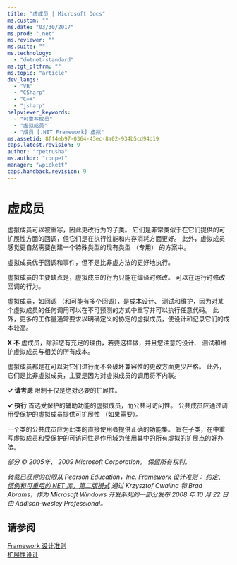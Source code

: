 ```yaml
---
title: "虚成员 | Microsoft Docs"
ms.custom: ""
ms.date: "03/30/2017"
ms.prod: ".net"
ms.reviewer: ""
ms.suite: ""
ms.technology: 
  - "dotnet-standard"
ms.tgt_pltfrm: ""
ms.topic: "article"
dev_langs: 
  - "VB"
  - "CSharp"
  - "C++"
  - "jsharp"
helpviewer_keywords: 
  - "可重写成员"
  - "虚拟成员"
  - "成员 [.NET Framework] 虚拟"
ms.assetid: 8ff4eb97-0364-43ec-8a02-934b5cd94d19
caps.latest.revision: 9
author: "rpetrusha"
ms.author: "ronpet"
manager: "wpickett"
caps.handback.revision: 9
---
```

# 虚成员
虚拟成员可以被重写，因此更改行为的子类。 它们是非常类似于在它们提供的可扩展性方面的回调，但它们是在执行性能和内存消耗方面更好。 此外，虚拟成员感觉更自然需要创建一个特殊类型的现有类型 （专用） 的方案中。  
  
 虚拟成员优于回调和事件，但不是比非虚方法的更好地执行。  
  
 虚拟成员的主要缺点是，虚拟成员的行为只能在编译时修改。 可以在运行时修改回调的行为。  
  
 虚拟成员，如回调 （和可能有多个回调），是成本设计、 测试和维护，因为对某个虚拟成员的任何调用可以在不可预测的方式中重写并可以执行任意代码。 此外，更多的工作量通常要求以明确定义的协定的虚拟成员，使设计和记录它们的成本较高。  
  
 **X 不** 虚成员，除非您有充足的理由，若要这样做，并且您注意的设计、 测试和维护虚拟成员与相关的所有成本。  
  
 虚拟成员都是在可以对它们进行而不会破坏兼容性的更改方面更少严格。 此外，它们是比非虚拟成员，主要是因为对虚拟成员的调用将不内联。  
  
 **✓ 请考虑** 限制于仅是绝对必要的扩展性。  
  
 **✓ 执行** 首选受保护的辅助功能的虚拟成员，而公共可访问性。 公共成员应通过调用受保护的虚拟成员提供可扩展性 （如果需要）。  
  
 一个类的公共成员应为此类的直接使用者提供正确的功能集。 旨在子类，在中重写虚拟成员和受保护的可访问性是作用域为使用其中的所有虚拟的扩展点的好办法。  
  
 *部分 © 2005年、 2009 Microsoft Corporation。 保留所有权利。*  
  
 *转载已获得的权限从 Pearson Education，Inc. [Framework 设计准则︰ 约定、 惯例和可重用的.NET 库，第二版模式](http://www.informit.com/store/framework-design-guidelines-conventions-idioms-and-9780321545619) 通过 Krzysztof Cwalina 和 Brad Abrams，作为 Microsoft Windows 开发系列的一部分发布 2008 年 10 月 22 日由 Addison\-wesley Professional。*  
  
## 请参阅  
 [Framework 设计准则](../../../docs/standard/design-guidelines/index.md)   
 [扩展性设计](../../../docs/standard/design-guidelines/designing-for-extensibility.md)